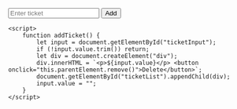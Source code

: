 <html>
<head><title>Ticket Management</title></head>
<body>
    <input id="ticketInput" placeholder="Enter ticket">
    <button onclick="addTicket()">Add</button>
   
    <script>
        function addTicket() {
            let input = document.getElementById("ticketInput");
            if (!input.value.trim()) return;
            let div = document.createElement("div");
            div.innerHTML = `<p>${input.value}</p> <button onclick="this.parentElement.remove()">Delete</button>`;
            document.getElementById("ticketList").appendChild(div);
            input.value = "";
        }
    </script>
</body>
</html>
